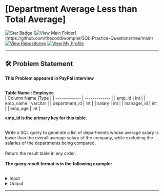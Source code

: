 # [Department Average Less than Total Average]
![Star Badge](https://img.shields.io/static/v1?label=%F0%9F%8C%9F&message=If%20Useful&style=style=flat&color=BC4E99)
[![View Main Folder](https://img.shields.io/badge/View-Main_Folder-971901?)](https://github.com/thecoddiwompler/SQL-Practice-Questions/tree/main)
[![View Repositories](https://img.shields.io/badge/View-My_Repositories-blue?logo=GitHub)](https://github.com/thecoddiwompler?tab=repositories)
[![View My Profile](https://img.shields.io/badge/View-My_Profile-green?logo=GitHub)](https://github.com/thecoddiwompler)

---

## 🛠️ Problem Statement

<b> This Problem appeared in PayPal Interview </b></br>
</br>

<b>Table Name : Employee</b>
</br>
|  Column Name  |Type |
| ------------- | ------------- |
| emp_id  | int  |
| emp_name  | varchar  |
| department_id | int |
| salary | int |
| manager_id | int |
| emp_age | int |


<b> emp_id is the primary key for this table. </b><br/>
<br/>


Write a SQL query to generate a list of departments whose average salary is lower than the overall average salary of the company, while excluding the salaries of the departments being compared.</br>
<br>
Return the result table in any order.
</br>
</br>
<b>The query result format is in the following example:  </b>
</br>
</br>

 <details>
<summary>
Input
</summary>

<b>Table Name : Employee</b>

| emp_id  | emp_name  | department_id | salary | manager_id | emp_age |
| --- |------ | ----|---|---|----|
| 1       | Ankit | 100 | 10000 | 4 | 39 |
| 2       | Mohit | 100 | 15000 | 5 | 48 |
| 3       | Vikas | 100 | 10000 | 4 | 37 |
| 4       | Rohit | 100 | 5000 | 2 | 26 |
| 5       | Suchismita | 200 | 12000 | 6 | 55 |
| 6       | Akshay | 200 | 12000 | 2 | 49 |
| 7       | Akriti | 200 | 9000 | 2 | 29 |
| 8       | Lavanya | 200 | 5000 | 2 | 27 |
| 9       | Vignesh | 300 | 6000 | 6 | 41 |
| 10       | Atharva | 300 | 7000 | 6 | 42 |
<br/>


</details>

<details>
<summary>
Output
</summary>

| department_id | 
| ---- |
| 300 |
</details>

---
